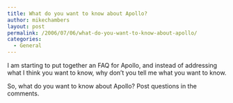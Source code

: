 ```yaml
---
title: What do you want to know about Apollo?
author: mikechambers
layout: post
permalink: /2006/07/06/what-do-you-want-to-know-about-apollo/
categories:
  - General
---
```



I am starting to put together an FAQ for Apollo, and instead of addressing what I think you want to know, why don&#8217;t you tell me what you want to know.

So, what do you want to know about Apollo? Post questions in the comments.